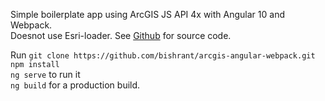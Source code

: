 Simple boilerplate app using ArcGIS JS API 4x with Angular 10 and Webpack. <br>
Doesnot use Esri-loader. See <a href="https://github.com/bishrant/arcgis-angular-webpack" target="_blank">Github</a> for source code.

  Run `git clone https://github.com/bishrant/arcgis-angular-webpack.git` <br>
  `npm install` <br>
  `ng serve` to run it <br>
  `ng build` for a production build.<br>